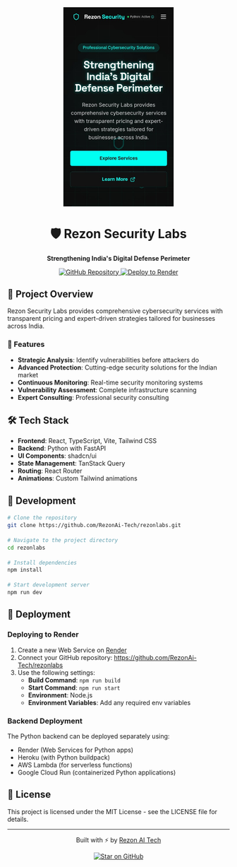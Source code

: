 
<div align="center">
  <img src="public/og-image.jpg" alt="Rezon Security Labs" width="250px" />
  
  # 🛡️ Rezon Security Labs

  <p>
    <strong>Strengthening India's Digital Defense Perimeter</strong>
  </p>
  
  <p>
    <a href="https://github.com/RezonAi-Tech/rezonlabs">
      <img src="https://img.shields.io/badge/GitHub-RezonAi_Tech-blue?style=for-the-badge&logo=github" alt="GitHub Repository" />
    </a>
    <a href="https://render.com/deploy?repo=https://github.com/RezonAi-Tech/rezonlabs">
      <img src="https://render.com/images/deploy-to-render-button.svg" alt="Deploy to Render" />
    </a>
  </p>
</div>

## 🔐 Project Overview

Rezon Security Labs provides comprehensive cybersecurity services with transparent pricing and expert-driven strategies tailored for businesses across India.

### 🚀 Features

- **Strategic Analysis**: Identify vulnerabilities before attackers do
- **Advanced Protection**: Cutting-edge security solutions for the Indian market
- **Continuous Monitoring**: Real-time security monitoring systems
- **Vulnerability Assessment**: Complete infrastructure scanning
- **Expert Consulting**: Professional security consulting

## 🛠️ Tech Stack

- **Frontend**: React, TypeScript, Vite, Tailwind CSS
- **Backend**: Python with FastAPI
- **UI Components**: shadcn/ui
- **State Management**: TanStack Query
- **Routing**: React Router
- **Animations**: Custom Tailwind animations

## 🔧 Development

```bash
# Clone the repository
git clone https://github.com/RezonAi-Tech/rezonlabs.git

# Navigate to the project directory
cd rezonlabs

# Install dependencies
npm install

# Start development server
npm run dev
```

## 🚀 Deployment

### Deploying to Render

1. Create a new Web Service on [Render](https://render.com)
2. Connect your GitHub repository: https://github.com/RezonAi-Tech/rezonlabs
3. Use the following settings:
   - **Build Command**: `npm run build`
   - **Start Command**: `npm run start`
   - **Environment**: Node.js
   - **Environment Variables**: Add any required env variables

### Backend Deployment

The Python backend can be deployed separately using:
- Render (Web Services for Python apps)
- Heroku (with Python buildpack)
- AWS Lambda (for serverless functions)
- Google Cloud Run (containerized Python applications)

## 📝 License

This project is licensed under the MIT License - see the LICENSE file for details.

---

<div align="center">
  <p>Built with ⚡ by <a href="https://github.com/RezonAi-Tech">Rezon AI Tech</a></p>
  
  <p>
    <a href="https://github.com/RezonAi-Tech/rezonlabs">
      <img src="https://img.shields.io/badge/Star_on_GitHub-RezonLabs-blue?style=for-the-badge&logo=github" alt="Star on GitHub" />
    </a>
  </p>
</div>
